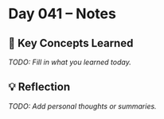 # Day 041 – Notes

## 🔑 Key Concepts Learned

_TODO: Fill in what you learned today._

## 💡 Reflection

_TODO: Add personal thoughts or summaries._
